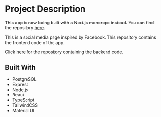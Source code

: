 # Project Description

This app is now being built with a Next.js monorepo instead. You can find the repository [here](https://github.com/jdplumst/social-network).

This is a social media page inspired by Facebook. This repository contains the frontend code of the app.

Click [here](https://github.com/jdplumst/social-network-backend) for the repository containing the backend code.

## Built With

- PostgreSQL
- Express
- Node.js
- React
- TypeScript
- TailwindCSS
- Material UI
